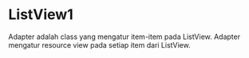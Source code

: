 # ListView1
Adapter adalah class yang mengatur item-item pada ListView. Adapter  mengatur resource view pada setiap item dari ListView.
